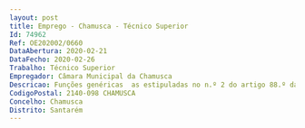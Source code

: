 ```yaml
--- 
layout: post
title: Emprego - Chamusca - Técnico Superior
Id: 74962
Ref: OE202002/0660
DataAbertura: 2020-02-21
DataFecho: 2020-02-26
Trabalho: Técnico Superior
Empregador: Câmara Municipal da Chamusca
Descricao: Funções genéricas  as estipuladas no n.º 2 do artigo 88.º da Lei n.º 35 2014 de 20 de junho, conjugado com o anexo I.Funções específicas  a)	Fornecer os elementos necessários à preparação do orçamento e das grandes opções do plano b)	Coligir os elementos indispensáveis à elaboração dos documentos de prestação de contas e relatório de gestão c)	Executar, nos termos legais, a contabilidade orçamental e patrimonial, arquivando os necessários comprovativos obrigatórios por lei d)	Colaborar com todos os serviços, visando o regular funcionamento do circuito classificativo dos documentos e)	Proceder ao cabimento de todos os documentos geradores de despesa f)	Comprometer as verbas necessárias à execução de despesas g)	Efetuar o processamento, liquidação e pagamento da despesa, depois de devidamente conferida e autorizada h)	Proceder ao controlo das contas correntes i)	Efetuar a transferência atempada, para as diversas entidades, das importâncias cobradas por operações de tesouraria remetendo lhes o respetivo comprovativo j)	Manter devidamente organizado o arquivo e toda a documentação das gerências findas e assegurar o expediente e arquivo vivo da secção k)	Executar as tarefas inerentes à reconciliação permanente das contas bancárias l)	Verificar o cumprimento da legalidade e das normas de controlo interno m)	Organizar e assegurar a atualização do inventário de bens móveis e imóveis, pertencentes ao Município n)	Assegurar a gestão e controlo do património, incluindo a coordenação do processamento das folhas de carga, afixando as nas secções, gabinetes e serviços que este esteja afeto o)	Implementar o controlo sistemático entre as folhas de carga, as fichas e os mapas de inventário p)	Efetuar os contratos de seguro dos bens do imobilizado determinados superiormente e prestar colaboração a outros serviços nas relações com as seguradoras q)	Realizar reconciliações entre os registos das fichas do ativo imobilizado e os registos contabilísticos do mesmo, quanto aos montantes das aquisições e as amortizações acumuladas r)	Coordenar e controlar a atribuição dos números de inventário s)	Proceder ao inventário anual.
CodigoPostal: 2140-098 CHAMUSCA
Concelho: Chamusca
Distrito: Santarém
--- 
```


